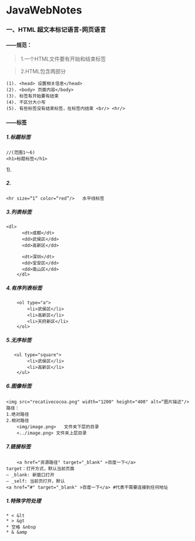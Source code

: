 # JavaWebNotes
### 一、HTML 超文本标记语言-网页语言
#### ——规范：
> 1.一个HTML文件要有开始和结束标签 <html> </html>

> 2.HTML包含两部分

    (1). <head> 设置相关信息</head>
    (2). <body> 页面内容</body>
    (3). 标签有开始要有结束
    (4). 不区分大小写
    (5). 有些标签没有结束标签，在标签内结束 <br/> <hr/>

#### ——标签
##### 1.标题标签
    //(范围1～6)
    <h1>标题标签</h1>

1).
##### 2.
    <hr size=“1” color=“red”/>   水平线标签
##### 3.列表标签
	<dl>
          <dt>成都</dt>
          <dd>武侯区</dd>
          <dd>高新区</dd>

          <dt>深圳</dt>
          <dd>宝安区</dd>
          <dd>南山区</dd>
        </dl>

##### 4.有序列表标签
        <ol type="a">
            <li>武侯区</li>
            <li>高新区</li>
            <li>天府新区</li>
        </ol>
##### 5.无序标签
       <ul type="square">
            <li>武侯区</li>
            <li>高新区</li>
        </ul>
##### 6.图像标签
	<img src="recativecocoa.png" width="1200" height="400" alt=“图片描述"/>
	路径：
	1.绝对路径
	2.相对路径
		<img/image.png>   文件夹下层的目录
		<../image.png> 文件夹上层目录
##### 7.链接标签
        <a href="资源路径" target="_blank" >百度一下</a>
	target：打开方式，默认当前页面
	— _blank: 新窗口打开
	— _self: 当前页打开，默认
	<a href=“#" target="_blank" >百度一下</a> #代表不需要连接到任何地址









##### 1.特殊字符处理
	* < &lt
	* > &gt
	* 空格 &nbsp
	* & &amp
